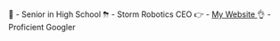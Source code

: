 🧠 - Senior in High School
⛈ - Storm Robotics CEO
👉 - <a href="https://ashwinmudaliar.com"> My Website </a>
👌 - Proficient Googler
